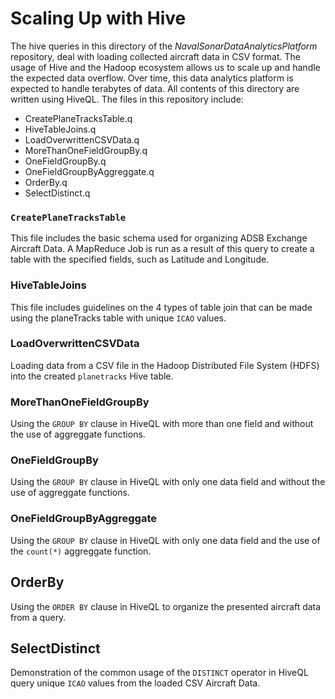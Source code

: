 # Scaling Up with Hive

The hive queries in this directory of the _NavalSonarDataAnalyticsPlatform_ repository, deal with loading collected aircraft data in CSV format. The usage of Hive and the Hadoop ecosystem allows us to scale up and handle the expected data overflow. Over time, this data analytics platform is expected to handle terabytes of data. All contents of this directory are written using HiveQL.
The files in this repository include: 
+ CreatePlaneTracksTable.q
+ HiveTableJoins.q
+ LoadOverwrittenCSVData.q
+ MoreThanOneFieldGroupBy.q
+ OneFieldGroupBy.q
+ OneFieldGroupByAggreggate.q
+ OrderBy.q
+ SelectDistinct.q

### ```CreatePlaneTracksTable```

This file includes the basic schema used for organizing ADSB Exchange Aircraft Data. A MapReduce Job is run as a result of this query to create a table with the specified fields, such as Latitude and Longitude.

### HiveTableJoins

This file includes guidelines on the 4 types of table join that can be made using the planeTracks table with unique `ICAO` values.

### LoadOverwrittenCSVData
Loading data from a CSV file in the Hadoop Distributed File System (HDFS) into the created `planetracks` Hive table.

### MoreThanOneFieldGroupBy
Using the `GROUP BY` clause in HiveQL with more than one field and without the use of aggreggate functions.

### OneFieldGroupBy

Using the `GROUP BY` clause in HiveQL with only one data field and without the use of aggreggate functions.

### OneFieldGroupByAggreggate

Using the `GROUP BY` clause in HiveQL with only one data field and the use of the `count(*)` aggreggate function.

## OrderBy
Using the `ORDER BY` clause in HiveQL to organize the presented aircraft data from a query.

## SelectDistinct
Demonstration of the common usage of the `DISTINCT` operator in HiveQL query unique `ICAO` values from the loaded CSV Aircraft Data.

